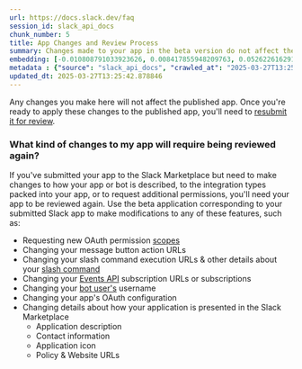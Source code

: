 ```yaml
---
url: https://docs.slack.dev/faq
session_id: slack_api_docs
chunk_number: 5
title: App Changes and Review Process
summary: Changes made to your app in the beta version do not affect the published app. To apply changes like updates to app descriptions, integration types, or permission requests, you must resubmit the app for review.
embedding: [-0.010808791033923626, 0.008417855948209763, 0.05262261629104614, -0.026575744152069092, -0.03153390437364578, -0.021562492474913597, 0.01512790098786354, -0.010208303108811378, -0.018323160707950592, 0.019248683005571365, 0.016824694350361824, -0.026223164051771164, -0.016945892944931984, 0.044931959360837936, -0.029881184920668602, 0.031027071177959442, 0.009927340783178806, 0.0003932097170036286, -0.027501268312335014, 0.004770853091031313, -0.0025727348402142525, 0.010445193387567997, 0.018852030858397484, 0.04019416123628616, -0.01231827586889267, -0.008676782250404358, -0.013871833682060242, -0.022829577326774597, -0.01792650669813156, -0.0028041156474500895, 0.0222456157207489, -0.003049269085749984, -0.034751199185848236, 0.05980644375085831, -0.030718563124537468, 0.008814509026706219, -0.003244841005653143, -0.007393169216811657, 0.07073643058538437, -0.059277571737766266, -0.02743515931069851, 0.001296008238568902, -0.025099314749240875, 0.021154820919036865, -0.011425807140767574, 0.060952328145504, -0.03964325413107872, -0.04341145604848862, 0.0039692833088338375, 0.023711029440164566, -0.029881184920668602, -0.016813674941658974, 0.0064345914870500565, -0.0011603474849835038, -0.002396444557234645, -0.0177942905575037, 0.002036977792158723, -0.033010333776474, -0.0014915801584720612, 0.0317322313785553, -0.03204074129462242, 0.011657187715172768, -0.006280337460339069, -0.05473810061812401, -0.04521843045949936, -0.009976922534406185, -0.013993033207952976, 0.011177899315953255, 0.024614516645669937, 0.0036167032085359097, 0.01675858534872532, -0.012593729421496391, 0.043014802038669586, -0.019215628504753113, -0.006423573475331068, -0.00947559718042612, 0.026245199143886566, 0.06535958498716354, -0.001265019760467112, 0.013177691027522087, -0.042750366032123566, -0.0004093926108907908, -0.017562909051775932, -0.02147434651851654, -0.028228463605046272, 0.06059974804520607, -0.038166824728250504, -0.033737532794475555, -0.012296239845454693, -0.011657187715172768, -0.019612282514572144, 0.020141152665019035, -0.02769959345459938, 0.0393567830324173, 0.01626276969909668, 0.07086864858865738, -0.029176024720072746, 0.0010481001809239388, -0.0065172272734344006, 0.07435037940740585, 0.03338495269417763, -0.018257051706314087, -0.058748699724674225, -0.026135018095374107, 0.0004517435736488551, -0.04799500107765198, 0.014290522783994675, 0.07020756602287292, 0.017177274450659752, -0.048215363174676895, -0.057382453233003616, 0.009437033906579018, -0.019777555018663406, -0.03821089491248131, -0.002404708182439208, -0.02234477922320366, 0.0508156418800354, -0.032701827585697174, 0.0012168154353275895, -0.037549808621406555, -0.05932164564728737, -0.00034345596213825047, 0.0025603394024074078, -0.005723921582102776, 0.02628927305340767, 0.007029570639133453, 0.020636968314647675, 0.011547006666660309, -0.0007244424195960164, -0.03887198492884636, 0.04281647503376007, -0.005285950843244791, 0.05870462954044342, -0.057382453233003616, -0.04548286646604538, -0.02008606120944023, -0.024592479690909386, -0.027479231357574463, -0.030850781127810478, -0.02602483704686165, 0.001408255542628467, -0.03922456502914429, -0.03618355840444565, 0.006401536986231804, -0.02681814320385456, -0.02527560479938984, -0.018995266407728195, 0.023094013333320618, -0.023314375430345535, 0.024680623784661293, 0.02388731949031353, 0.02148536592721939, -0.016417022794485092, 0.0019226646982133389, -0.010439683683216572, -0.011381734162569046, 0.03501563519239426, 0.08858581632375717, -0.029660822823643684, -0.008847563527524471, -0.003498258301988244, 0.020681042224168777, -0.013629434630274773, -0.04017212241888046, -0.048215363174676895, -0.05830797553062439, 0.0583961196243763, -0.034288439899683, -0.07554034143686295, -0.006484173238277435, -0.028536971658468246, -0.017981598153710365, 0.024350080639123917, -0.023534739390015602, 0.057118017226457596, -0.0004658605612348765, -0.02351270243525505, -0.026377417147159576, 0.011921622790396214, 0.03148983418941498, -0.016108514741063118, -0.03534618020057678, -0.06320002675056458, -0.0355885811150074, -0.04230964183807373, -0.014301540330052376, -0.010335011407732964, -0.0055393679067492485, -0.04649653285741806, -0.017573926597833633, 0.006924898363649845, -0.01880795881152153, 0.019843662157654762, -0.01182246021926403, 0.03049820102751255, -0.010263393633067608, 0.02182692661881447, 0.007200351916253567, -0.03574283421039581, -0.029396386817097664, 0.018268069252371788, -0.015788989141583443, 0.03100503422319889, -0.02589261904358864, 0.004690971225500107, -0.00027596988365985453, 0.0025699802208691835, 0.007117715664207935, -0.04980197548866272, 0.014026086777448654, 0.025826510041952133, -0.021551474928855896, -0.023094013333320618, 0.041362084448337555, -0.07003127038478851, 0.004214437212795019, 0.030828744173049927, 0.0003577450988814235, -0.060908254235982895, -0.01573389768600464, 0.06368482857942581, 0.00339909503236413, 0.036888718605041504, -0.014565975405275822, 0.053195562213659286, 0.055575478821992874, 0.026465563103556633, -0.043896254152059555, 0.004806661978363991, 0.0037434117402881384, -0.0048342072404921055, 0.05403294041752815, -0.041075609624385834, -0.02910991571843624, 0.03164408728480339, -0.023799173533916473, -0.003768202615901828, -0.015954261645674706, -0.03876180201768875, -0.014863465912640095, -6.36986005702056e-05, 0.009304815903306007, 0.006814717315137386, 0.020383551716804504, 0.013188708573579788, 0.0273029413074255, -0.020471695810556412, -0.026707962155342102, 0.007685150019824505, 0.01600935123860836, 0.017199309542775154, 0.00661088153719902, 0.02882344461977482, -0.05094785988330841, 0.02327030338346958, -0.09731217473745346, 0.005779012572020292, 0.016835711896419525, 0.043257202953100204, -0.006247282959520817, 0.018730830401182175, 0.0026374664157629013, -0.02719276025891304, -0.038585513830184937, 0.010252375155687332, 0.03596319630742073, 0.04105357453227043, 0.0015053527895361185, 0.03569876030087471, -0.011166880838572979, -0.0011782519286498427, 0.033230699598789215, -0.01615258678793907, 0.06800393760204315, 0.007977130822837353, -0.007723713293671608, -0.011723296716809273, -0.014565975405275822, 0.010941009037196636, -0.015425390563905239, -0.023578811436891556, 0.00575146684423089, -0.005139960441738367, -0.012362348847091198, 0.0066769905388355255, -0.012659838423132896, 0.039973799139261246, 0.003941738046705723, 0.005588949657976627, 0.02044966071844101, 0.04543879255652428, 0.012858164496719837, 0.004250246100127697, -0.007850421592593193, -0.0006910437368787825, 0.04484381526708603, 0.01766207255423069, -0.033869750797748566, -0.060026805847883224, 0.019380901008844376, 0.027897920459508896, 0.03380364179611206, -0.032834045588970184, 0.006219737697392702, -0.011756351217627525, 0.011756351217627525, 0.042243532836437225, -0.007123224902898073, -0.004812170751392841, -0.0712212324142456, 0.04431494325399399, 0.018609631806612015, -0.02666389010846615, -0.08563295006752014, -0.036293741315603256, 0.006776153575628996, 0.007894494570791721, 0.029418423771858215, -0.008357255719602108, 0.010059557855129242, -0.02159554697573185, 0.020030971616506577, -0.03382567688822746, 0.013265836052596569, -0.045659154653549194, -0.0394008532166481, 0.007150770165026188, 0.0021223684307187796, 0.050639353692531586, -0.004434799775481224, 0.05993866175413132, -0.04521843045949936, 0.01854352280497551, 0.05182931199669838, -0.021926090121269226, 0.027919957414269447, -0.00491684302687645, 0.02386528253555298, -0.002919805934652686, 0.016802657395601273, -0.02897769771516323, -0.030916890129446983, 0.024173790588974953, -0.015282155014574528, -0.02703850530087948, 0.011602097190916538, -0.03900420293211937, 0.011524970643222332, -0.01790447160601616, 0.027280904352664948, -0.03063041903078556, -0.06690212339162827, -0.01678062044084072, -0.03717518970370293, 0.013486198149621487, 0.03327476978302002, -0.0085776187479496, -0.01895119436085224, 0.011513952165842056, -0.0061426106840372086, 0.006803698837757111, -0.00400233780965209, 0.02081325836479664, 0.0024887213949114084, 0.005580686032772064, 0.023578811436891556, 0.011866532266139984, -0.06888538599014282, -0.005850630346685648, -0.017860397696495056, 0.04158244654536247, -0.005828593857586384, -0.008687799796462059, 0.0006573006976395845, -0.07606921344995499, -0.0021747045684605837, 0.022135434672236443, 0.007106697652488947, -0.01955719105899334, -0.036381885409355164, 0.007299514953047037, 0.0036938299890607595, -0.04230964183807373, 0.0020287143997848034, 0.0026898025535047054, 0.03263571858406067, -0.0004913400043733418, -0.00012515914568211883, -0.0038563476409763098, 0.006004883907735348, -0.039444927126169205, 0.0060379384085536, -0.005500804632902145, 0.007211369927972555, 0.005500804632902145, 0.031577978283166885, 0.006076502148061991, 0.05945386365056038, 0.046805042773485184, -0.039577145129442215, -0.0014846938429400325, -0.0005994554376229644, -0.030828744173049927, 0.010224830359220505, -0.014081178233027458, -0.02020726166665554, -0.02043864317238331, -0.05178523808717728, -0.007619041018188, 0.015965279191732407, 0.013442126102745533, 0.032194994390010834, 0.04724576696753502, -0.017353564500808716, 0.0059718298725783825, -0.012902237474918365, 0.06430184096097946, 0.017364582046866417, 0.07580477744340897, 0.037020936608314514, 0.05491438880562782, -0.06487478315830231, 0.02844882756471634, 0.0005223284824751318, -0.05160894989967346, -0.04054674133658409, -0.014213395304977894, 0.011348679661750793, 0.025231530889868736, -0.04649653285741806, -0.040855247527360916, -0.01865370385348797, 0.043367382138967514, -0.04817128926515579, 0.012439475394785404, -0.060908254235982895, -0.029550639912486076, -0.003823293140158057, 0.02644352614879608, 0.006070992909371853, -0.028162356466054916, 0.00029662888846360147, -0.021617582067847252, 0.017078110948204994, -0.017717162147164345, 0.04305887594819069, -0.02615705505013466, -0.03155594319105148, -0.020262351259589195, 0.04039248824119568, -0.06782764196395874, 0.003255859250202775, -0.002620939165353775, -0.005795539356768131, -0.021915072575211525, -0.05134451389312744, 0.025606147944927216, -0.02703850530087948, 0.0406789593398571, 0.0038370657712221146, 0.0027104613836854696, -0.009486614726483822, 0.030057474970817566, 0.057735033333301544, 0.021815909072756767, 0.025341711938381195, -0.01856555975973606, 0.011012626811861992, -0.007035079877823591, -0.059894587844610214, 0.046452462673187256, 0.013607397675514221, 0.002925315173342824, -0.008638218976557255, -0.043257202953100204, -0.040634885430336, 0.020912421867251396, -0.011800423264503479, 0.03788034990429878, 0.008869599550962448, -0.00752538675442338, 0.029131950810551643, 0.0014227167703211308, 0.004035392310470343, 0.06813615560531616, 0.08043239265680313, -0.013287872076034546, 0.028669189661741257, -0.07029570639133453, 0.009409488178789616, -0.032459430396556854, 0.03193055838346481, 0.02019624412059784, -0.009442542679607868, 0.02783181145787239, -0.061569344252347946, -0.010362557135522366, -0.03510378301143646, 0.0005905032157897949, 0.01625175029039383, -0.035125818103551865, -0.026068909093737602, -0.01556862611323595, 0.06183378025889397, 0.007376641966402531, 0.014455794356763363, -0.03285608068108559, 0.0072278971783816814, 0.051520805805921555, -0.013673506677150726, -0.05182931199669838, -0.030960962176322937, 0.029704894870519638, -0.007029570639133453, -0.038321077823638916, 0.008158929646015167, -0.023204194381833076, 0.017331527546048164, 0.0209675133228302, 0.0022752450313419104, 0.0007636945811100304, -0.009293797425925732, -0.0035726306959986687, 0.00765760475769639, -0.013364998623728752, -0.011414788663387299, -0.02615705505013466, -0.028669189661741257, -0.02136416547000408, -0.015855098143219948, -0.02985914796590805, -0.022058308124542236, -0.009453561156988144, -0.0092001436278224, -0.02173878252506256, 0.0011445088312029839, 0.0003901108866557479, -0.04217742383480072, 0.0024969850201159716, 0.02465858869254589, -0.0029390878044068813, -0.014191359281539917, 0.06527143716812134, 0.019513119012117386, -0.029925256967544556, 0.0006373302894644439, 0.007503350730985403, 0.0005533170187845826, 0.024812841787934303, -0.02780977450311184, 0.015480481088161469, 0.020603913813829422, -0.0014378667110577226, 0.034001968801021576, 0.02567225694656372, -0.02743515931069851, -0.03790238872170448, -0.01390488725155592, -0.011183408088982105, -0.026752034202218056, 0.014510884881019592, 0.019270719960331917, 0.03534618020057678, -0.010186267085373402, 0.02542985789477825, 0.006699026562273502, 0.007321551442146301, 0.005228105466812849, -0.01340907160192728, 0.006307882722467184, -0.0056412857957184315, -0.014257468283176422, -0.0222456157207489, -0.023336412385106087, 0.004365936387330294, -0.0003653200692497194, -0.021496383473277092, 0.011188916862010956, 0.00996590405702591, -0.01213096734136343, -0.008445401675999165, -0.0762895718216896, -0.011051190085709095, -0.01270391047000885, -0.053680360317230225, 0.01379470620304346, -0.013056491501629353, -0.009348888881504536, -0.053195562213659286, 0.016714511439204216, -0.007773295044898987, -0.011255025863647461, 0.021694710478186607, 0.05187338590621948, 0.010434174910187721, 0.04385218024253845, -0.019028320908546448, 0.032194994390010834, 0.015491499565541744, -0.016284804791212082, -0.017221346497535706, 0.00997141283005476, -0.0054374500177800655, -0.022058308124542236, -0.028779370710253716, 0.016714511439204216, 0.03964325413107872, -0.030916890129446983, -0.010891427285969257, 0.015447426587343216, 0.03717518970370293, 0.00498570641502738, 0.010241357609629631, 0.03164408728480339, 0.009943868033587933, 0.0003711734607350081, -0.00971799623221159, 0.01143682561814785, -0.012428457848727703, 0.010175248607993126, -0.04764242097735405, -0.01479735691100359, -0.021066676825284958, 0.02516542188823223, 0.034134186804294586, -0.0035120309330523014, 0.0171442199498415, -0.029418423771858215, -0.00756395049393177, -0.020306425169110298, -0.003198013873770833, 0.022829577326774597, 0.052270036190748215, -0.006153629161417484, 0.011255025863647461, 0.010379084385931492, 0.030806709080934525, 0.0036938299890607595, 0.009376433677971363, -0.03060838207602501, 0.008467437699437141, -0.045923590660095215, 0.025099314749240875, -0.037285372614860535, -0.027545340359210968, -0.020295405760407448, 0.01778327114880085, 0.007211369927972555, 0.006550281774252653, -0.01738661900162697, 0.012472529895603657, -0.01067657396197319, 0.022289689630270004, -0.0003327821323182434, 0.011480897665023804, -0.012329294346272945, -0.02644352614879608, -0.010373574681580067, -0.023556774482131004, 0.00220638164319098, -0.003922456409782171, -0.028250500559806824, -0.030299874022603035, -0.010456210933625698, -0.026267236098647118, 0.02009708061814308, -0.023799173533916473, -0.007013043388724327, 0.03223906457424164, 0.00019987586711067706, -0.04125190153717995, 0.039444927126169205, 0.0038563476409763098, -0.004655162338167429, 0.017452728003263474, -0.010808791033923626, -0.031313542276620865, -0.07038385421037674, -0.023821210488677025, 0.04219946265220642, 0.008913671597838402, 0.02692832425236702, -0.02631130814552307, -0.007117715664207935, -0.011018135584890842, -0.004991215653717518, 0.029176024720072746, 0.04151633754372597, -0.013309908099472523, -0.03439861908555031, -0.029748966917395592, -0.00737113319337368, 0.002334467601031065, -0.03860754892230034, -0.015458445064723492, 0.01639498583972454, -0.010566391982138157, 0.015447426587343216, 0.010434174910187721, -0.06187785044312477, 0.026619816198945045, 0.02084631286561489, 0.017739199101924896, -0.01067657396197319, 0.012428457848727703, -0.022521069273352623, 0.04219946265220642, 0.0027490248903632164, 0.04971383139491081, -0.036425959318876266, 0.032194994390010834, -0.006307882722467184, 0.018995266407728195, 0.02959471382200718, 0.017562909051775932, 0.00647315476089716, 0.004073955584317446, 0.0028922606725245714, 0.024438226595520973, -0.019050357863307, 0.008032221347093582, -0.043169055134058, -0.03036598302423954, -0.05791132152080536, -0.022565143182873726, 0.02628927305340767, -0.019105447456240654, 0.03596319630742073, -0.002782079391181469, -0.035258036106824875, -0.014004050754010677, 0.007200351916253567, -0.00287297903560102, -0.014389685355126858, 0.01880795881152153, 0.020504750311374664, -0.0018358968663960695, 0.019380901008844376, 0.0027077069971710443, 0.029021769762039185, 0.013089546002447605, 0.0074262237176299095, -0.014962628483772278, 0.025518003851175308, -0.002583752851933241, -0.04026027023792267, -0.004536717664450407, 0.0007092924788594246, -0.01442273985594511, 0.012714928947389126, 0.014874483458697796, 0.00476258946582675, -0.0012044199975207448, 0.005156487692147493, 0.0005440204404294491, 0.007613531779497862, -0.010759210214018822, 0.002324826782569289, -0.013706561177968979, 0.04015008732676506, -0.005181278567761183, 0.04455734044313431, 0.0066769905388355255, 0.004308091010898352, -0.030938925221562386, -0.020284388214349747, -0.031203361228108406, -0.020780203863978386, 0.025980764999985695, 0.04596766456961632, 0.04089932143688202, -0.023071976378560066, 0.002612675540149212, -0.00876492727547884, 0.051520805805921555, -0.03611744940280914, -0.04131801053881645, -0.002510757651180029, 0.08052054047584534, -0.037924423813819885, -0.016703493893146515, 0.019413955509662628, -0.028911588713526726, -0.0017050565220415592, -0.028867516666650772, -0.018841013312339783, 0.010153212584555149, -0.045659154653549194, -0.007029570639133453, 0.036293741315603256, -0.010858372785151005, 0.0012684628600254655, 0.002527284901589155, -0.01100160926580429, -0.004900315776467323, 0.02756737545132637, -0.0033770587760955095, -0.08109348267316818, -7.90637350291945e-05, 0.023931391537189484, -0.00756395049393177, 0.0035010126885026693, -0.03697686269879341, 0.004310845863074064, 0.003671793732792139, 0.03598523139953613, -0.016945892944931984, 0.05504660680890083, -0.007574968505650759, -0.008842053823173046, 0.008886126801371574, 0.03111521527171135, 0.03594116121530533, 0.012384384870529175, 0.018389269709587097, 0.010571901686489582, -0.028801407665014267, 0.0036607757210731506, -0.016670439392328262, -0.008169948123395443, 0.026531672105193138, 0.030476164072752, 0.007442750968039036, 0.019270719960331917, -0.011199935339391232, 0.03794645890593529, 0.02767755836248398, -0.0008146534091793001, 0.026333345100283623, -0.024107681587338448, -0.018719812855124474, -0.020868349820375443, 0.007112206891179085, -0.019391918554902077, -0.007360114715993404, -0.008753908798098564, 0.0002919805992860347, 0.009640868753194809, -0.008472946472465992, -0.005225351080298424, 0.026068909093737602, 0.018190942704677582, -0.016725530847907066, -0.004484381526708603, -0.024746732786297798, -0.0032145411241799593, 0.0030933415982872248, 0.017595963552594185, -0.023468630388379097, 0.010390101931989193, -0.024724697694182396, -0.02439415268599987, 0.008302165195345879, 0.0074702962301671505, -0.006137101911008358, 0.018223997205495834, 0.010571901686489582, 0.022697359323501587, -0.006429082248359919, 0.01764003559947014, 0.004131800960749388, 0.007668622769415379, 0.004349409136921167, -0.012042822316288948, -0.019160538911819458, -0.05134451389312744, 0.012307258322834969, -0.010043030604720116, 0.0419129878282547, 0.019083412364125252, -0.026355382055044174, 0.00505456980317831, 0.013827760703861713, 0.007029570639133453, -0.014698193408548832, 0.03126946836709976, -0.017728181555867195, 0.06196599826216698, -0.006159137934446335, 0.028118282556533813, 0.07505553960800171, -0.012020786292850971, -0.017838362604379654, -0.023975463584065437, 0.007574968505650759, 0.0026870479341596365, 0.0013724465388804674, 0.04462344944477081, 0.01226318534463644, -0.017474763095378876, -0.01480837445706129, -0.02327030338346958, 0.010803282260894775, 0.010335011407732964, 0.01573389768600464, 0.02172776497900486, -0.007839404046535492, -0.009178107604384422, -0.008864090777933598, 0.035522472113370895, -0.02375510148704052, -0.026245199143886566, 0.020681042224168777, 0.05288705229759216, -0.024614516645669937, -0.016967929899692535, 0.02111074887216091, 0.023446593433618546, -0.04878830537199974, 0.040987465530633926, 0.02401953563094139, -0.0343325100839138, -0.007481314241886139, 0.030674491077661514, -0.050639353692531586, 0.014962628483772278, 0.01895119436085224, 0.021529437974095345, -0.023600846529006958, -0.022807542234659195, 0.021760819479823112, -0.020504750311374664, 0.017882434651255608, 0.02706054225564003, -0.018896102905273438, -0.025209495797753334, -0.005834103096276522, 0.04557101055979729, -0.016670439392328262, -0.03345106169581413, -0.008550073951482773, -0.033362917602062225, 0.009673923254013062, 0.04374200105667114, -0.025319676846265793, 0.02695036120712757, 0.02311605028808117, -0.02338048443198204, -0.018587594851851463, 0.018190942704677582, -0.01538131758570671, 0.007977130822837353, -0.014588012360036373, -0.04473363235592842, -0.014191359281539917, -0.04499806836247444, -0.008478455245494843, 0.008219529874622822, -0.0203284602612257, 0.005514577031135559, -0.007767785806208849, -0.013552307151257992, 0.023336412385106087, -0.030806709080934525, -0.01004854030907154, -0.01679163984954357, -0.02465858869254589, -0.007299514953047037, 0.013662489131093025, -0.009888777509331703, -0.05015455558896065, -0.03871773183345795, 0.02311605028808117, -0.015700843185186386, 0.01942497305572033, 0.004275036975741386, -0.03884994611144066, -0.009657396003603935, 0.01687978394329548, 0.0034541855566203594, -0.00622524693608284, 0.03325273469090462, 0.017177274450659752, -0.007244424428790808, 0.023711029440164566, -0.0013214877108111978, 0.007150770165026188, 0.0158991701900959, 0.007387659978121519, -0.008401328697800636, -0.010687591508030891, 0.015061791986227036, -0.031049108132719994, 0.017849380150437355, 0.026223164051771164, -0.02197016403079033, -0.0015907434280961752, -0.013199727050960064, 0.0177942905575037, 0.005723921582102776, 0.006638426799327135, -0.032062776386737823, -0.02858104556798935, -0.014026086777448654, -0.016582295298576355, 0.01035153865814209, -0.015844078734517097, 0.0016458340687677264, 0.03746166080236435, -0.012373366393148899, 0.01625175029039383, 0.050374917685985565, -0.02184896357357502, -0.02007504366338253, 0.0015907434280961752, 0.021187875419855118, 0.034883417189121246, 0.02833864651620388, 0.05575176700949669, -0.003250350011512637, 0.004674444440752268, 0.0002842334797605872, -0.019050357863307, -0.011767369695007801, -0.05108007788658142, -0.012086895294487476, -0.018014652654528618, -0.02602483704686165, -0.009409488178789616, -0.028140319511294365, -0.001530143665149808, -0.011150353588163853, 0.018212979659438133, -0.025121349841356277, -0.008175456896424294, 0.022157471626996994, -0.004696480464190245, 0.01474226638674736, 0.007933057844638824, -0.022421907633543015, -0.029418423771858215, 0.008015694096684456, -0.03215092048048973, -0.006440100725740194, -0.0030795689672231674, -0.006368482485413551, 0.03990769013762474, 0.01321074552834034, 0.016670439392328262, -0.021132783964276314, -0.05826390162110329, 0.001009536674246192, 0.024306008592247963, 0.03252553939819336, -0.015227063558995724, -0.00565230380743742, -0.02375510148704052, -0.012902237474918365, 0.012009767815470695, 0.010704118758440018, -0.014521903358399868, 0.010312975384294987, -0.024746732786297798, 0.023799173533916473, 0.01556862611323595, -0.042772404849529266, -0.003575385082513094, 0.0038866475224494934, 0.011078735813498497, 0.0032172957435250282, -0.016328876838088036, -0.03402400389313698, -0.0053933775052428246, -0.0033825677819550037, -0.01627378724515438, 0.0026140527334064245, -4.7343553887913004e-05, 0.006236264947801828, 0.02897769771516323, -0.009706977754831314, 0.025606147944927216, -0.008649236522614956, 0.0023330904077738523, -0.019369883462786674, 0.0026925569400191307, -0.0070956796407699585, 0.020526787266135216, 0.0010942385997623205, -0.007354605942964554, -0.02313808538019657, -0.02271939627826214, 0.021771837025880814, -0.025099314749240875, 0.04627617076039314, 0.0018964966293424368, -0.004652407951653004, 0.007062625139951706, 0.07056014239788055, 0.04391828924417496, 5.801737279398367e-05, -0.007778803817927837, -0.0031374143436551094, 0.017860397696495056, -0.02589261904358864, 0.03230517357587814, 0.011998750269412994, -0.018841013312339783, 0.0013600512174889445, -0.010803282260894775, -0.003550594439730048, -0.006500700023025274, 0.0004421026969794184, -0.004958161152899265, 0.019028320908546448, -0.01816890574991703, 0.03199666738510132, 0.0019915280863642693, -0.03631577640771866, -0.00895774457603693, 0.01982162706553936, -0.001355919404886663, 0.009420506656169891, 0.013948960229754448, -0.048876453191041946, 0.0012409175978973508, -0.011392752639949322, 0.008351746946573257, 0.007911021821200848, -0.0003012771485373378, 0.034354548901319504, 0.01379470620304346, 0.01354128960520029, -0.017717162147164345, -0.0032420866191387177, -0.0018717058701440692, -0.00901283510029316, -0.004608335439115763, 0.024438226595520973, -0.005357568617910147, 0.00584512110799551, 0.015160955488681793, -0.002414349000900984, -0.0042116823606193066, -0.040458597242832184, -0.0014172077644616365, -0.009194634854793549, 0.01111179031431675, -0.028426790609955788, 0.00184278329834342, -0.012659838423132896, 0.027479231357574463, 0.04561508446931839, -0.009426015429198742, 0.015138918533921242, -0.023027904331684113, -0.02692832425236702, 0.004423781763762236, 0.06897353380918503, -0.003710357239469886, 0.007233406417071819, -0.008021202869713306, 0.012670855969190598, -0.0059002116322517395, 0.05156487599015236, 0.05742652341723442, -0.049978263676166534, -0.04369792714715004, -0.0017367337131872773, 0.013640452176332474, 0.027919957414269447, 0.026509635150432587, -0.015722880139946938, -0.01250558439642191, -0.01739763654768467, 0.03532414510846138, -0.003203523112460971, -0.006082010921090841, 0.017761236056685448, 0.023402521386742592, -0.0007306401384994388, 0.007663113530725241, 0.027853848412632942, -0.02136416547000408, 0.014940592460334301, -0.00020228608627803624, 0.023688992485404015, -0.004151082597672939, -0.014323577284812927, 0.007508859504014254, 0.019920790567994118, 0.009403979405760765, -0.0004180005344096571, -0.005456731654703617, -0.0033329862635582685, 0.0043714456260204315, 0.03583097830414772, -0.021749800071120262, 0.04405050724744797, -0.00857210997492075, 0.023821210488677025, -0.03735148161649704, -0.0011204066686332226, -0.015337245538830757, 0.005867157597094774, -0.03697686269879341, -0.021815909072756767, -0.02260921522974968, -0.0171662550419569, 0.024306008592247963, 0.020890386775135994, -0.006649445276707411, 0.015943242236971855, 0.005555895157158375, 0.005313496105372906, -0.0022476997692137957, -0.02043864317238331, -0.019997917115688324, 0.010610464960336685, 0.008258093148469925, 0.009740032255649567, 0.06394926458597183, -0.02401953563094139, 0.0056853583082556725, 0.005002233665436506, -0.011216462589800358, -0.00019195658387616277, 0.02200321853160858, -0.001038459362462163, 0.01651618629693985, 0.045791372656822205, 0.004773607477545738, 0.0008456419454887509, -0.013871833682060242, 0.020747149363160133, 0.006484173238277435, 0.02719276025891304, 0.03821089491248131, -0.020901404321193695, 0.0041152737103402615, 0.01867574080824852, -0.014444775879383087, -0.02135314792394638, 0.0431910939514637, 0.01638396829366684, -0.010246866382658482, 0.004090482834726572, -0.01169024221599102, -0.030410055071115494, 0.010241357609629631, 0.040943391621112823, 0.015392336063086987, 0.018080761656165123, -0.0009110621176660061, -0.026641853153705597, 0.003148432355374098, 0.0008552828221581876, -0.017078110948204994, 0.01296834647655487, 0.014048123732209206, -0.02884547971189022, -0.018620649352669716, -0.011756351217627525, -0.004423781763762236, 0.00495540676638484, 0.002665011677891016, 0.023071976378560066, 0.03951103612780571, 0.021694710478186607, -0.008164438419044018, 0.007497841492295265, -0.021948127076029778, 0.02818439155817032, -0.021540455520153046, -0.018885085359215736, -0.0013572965981438756, 0.005503559019416571, -0.020141152665019035, 0.013475180603563786, 0.007282987702637911, -0.01903933845460415, 0.016505166888237, -0.04931717738509178, 0.02831660956144333, 0.0070956796407699585, -0.00756395049393177, -0.0031319051049649715, 0.02008606120944023, -0.0032668772619217634, 0.00875941850244999, 0.005440204869955778, -0.00044623450958169997, -0.016450077295303345, -0.005128942430019379, -0.016185641288757324, 0.0037131118588149548, 0.029947293922305107, -0.02871326170861721, -0.04557101055979729, 0.002867469796910882, 0.028757335618138313, -0.007376641966402531, 0.0011210953816771507, 0.008886126801371574, -0.004597317427396774, -0.03278997167944908, 0.0009241461521014571, -0.024350080639123917, -0.009277270175516605, 0.013530271127820015, -0.014830411411821842, -0.028691226616501808, 0.027347013354301453, -0.024350080639123917, 0.005779012572020292, -0.044270869344472885, 0.029638785868883133, -0.003109868848696351, -0.00013910396955907345, -0.026862215250730515, -0.00928277987986803, -0.017882434651255608, -0.006137101911008358, -0.026531672105193138, -0.001694038393907249, -0.016670439392328262, 0.01169024221599102, -0.023226231336593628, -0.017629018053412437, -0.005718412809073925, -0.010841845534741879, 0.011078735813498497, 0.04092135652899742, 0.026641853153705597, -0.010505792684853077, 0.004949897527694702, -0.02172776497900486, -0.01741967350244522, -0.004856243263930082, -0.017177274450659752, -0.001369003439322114, 0.021893035620450974, 0.029021769762039185, 0.01505077350884676, 0.02780977450311184, -0.020670022815465927, 0.005633022170513868, 0.020295405760407448, 0.0247908066958189, 0.01778327114880085, -0.002021827967837453, 0.005236369092017412, 0.023975463584065437, -0.013298890553414822, 0.00799916684627533, 0.022432925179600716, 0.022058308124542236, 0.0036029305774718523, -0.023468630388379097, 0.012725947424769402, -0.008302165195345879, -0.0190613754093647, -0.05526696890592575, 0.023049941286444664, -0.010698609985411167, -0.002571357414126396, 0.009100980125367641, 0.015293172560632229, -0.023027904331684113, -0.019127484411001205, -0.033010333776474, 0.007960603572428226, 0.03662428259849548, 0.019920790567994118, 0.02591465599834919, 0.007619041018188, 0.020240316167473793, 0.029638785868883133, -0.020306425169110298, -0.017078110948204994, 0.01639498583972454, -0.014213395304977894, 0.01789345219731331, -0.002545189345255494, 0.03034394606947899, 0.002282131463289261, 0.0082525834441185, -0.001793201663531363, 0.02399750053882599, -0.019777555018663406, -0.03669039160013199, -0.005506313405930996, 0.017320509999990463, -0.002828906523063779, -0.026862215250730515, -0.012119949795305729, -0.01505077350884676, 0.011469879187643528, 0.01920461095869541, -0.003583648707717657, -0.006946934852749109, -0.009695959277451038, 0.01829010620713234, 0.025077277794480324, 0.007464786991477013, -0.0120648592710495, -0.015579644590616226, -0.02565021999180317, 0.03453083708882332, 0.028360681608319283, 0.041979096829891205, -0.003534067189320922, -0.005390623118728399, -0.017728181555867195, 0.004302582237869501, -0.007624550256878138, 0.016967929899692535, 0.007464786991477013, -0.0039830561727285385, -0.012241149321198463, -0.019105447456240654, 0.011161372065544128, -0.024548407644033432, 0.01480837445706129, 0.023688992485404015, -0.020989548414945602, -0.052137818187475204, 0.02401953563094139, -0.006043447647243738, 0.01894017495214939, 0.024085644632577896, 0.0009386074380017817, -0.004974688403308392, -0.019402937963604927, 0.011866532266139984, -0.01239540334790945, 0.014202377758920193, -0.0158881526440382, -0.015601680614054203, -0.0014103214489296079, 0.0004345277266111225, -0.003773711621761322, 0.004456835798919201, 0.02450433373451233, 0.002085182350128889, 0.004261264111846685, 0.0027311204466968775, -0.016604330390691757, 0.020229298621416092, 0.017221346497535706, -0.021551474928855896, -0.01474226638674736, 0.008891635574400425, 0.023204194381833076, 0.024570442736148834, -0.013629434630274773, 0.004280545748770237, 0.0008904031128622591, -0.023226231336593628, -0.007255442440509796, 0.038321077823638916, 0.020780203863978386, 0.02187100052833557, 0.040216196328401566, 0.003253104630857706, -0.01086939126253128, 0.0024997396394610405, 0.01264881994575262, 0.0062307557091116905, 0.01575593464076519, 0.007569459266960621, -0.019226647913455963, -0.030321910977363586, 0.0007347719511017203, -0.009954885579645634, -0.01423543132841587, -0.0228736512362957, 0.035235997289419174, -0.022190526127815247, 0.025848546996712685, -0.0053548142313957214, -0.019259702414274216, 0.024945059791207314, 0.010153212584555149, -0.005828593857586384, 0.00400233780965209, 0.007806349545717239, -0.034729164093732834, 0.04246389493346214, 0.026399454101920128, 0.01793752610683441, -0.026707962155342102, 0.003583648707717657, -0.002656748052686453, -0.016328876838088036, 0.025716328993439674, -0.015700843185186386, -0.03353920578956604, -0.007861440069973469, 0.0023193175438791513, 0.013155654072761536, 0.011348679661750793, 0.012241149321198463, 0.028801407665014267, 0.009740032255649567, 0.03278997167944908, -0.00505456980317831, -0.004947143141180277, 0.009106489829719067, 0.023821210488677025, -0.01789345219731331, 0.05143265798687935, 0.01854352280497551, 0.005357568617910147, -0.01651618629693985, -0.03508174419403076, 0.02567225694656372, 0.016989964991807938, -0.02615705505013466, -0.014940592460334301, -0.029506567865610123, -0.004167609848082066, 0.013309908099472523, 0.017298473045229912, 0.006335427984595299, 0.012924273498356342, -0.0003167714166920632, 0.05169709399342537, -0.023733064532279968, -0.024680623784661293, -0.01792650669813156, -0.033098481595516205, 0.03669039160013199, -0.033208660781383514, -0.003101605223491788, -0.005696376319974661, -0.00406569242477417, -0.01868675835430622, 0.008594145998358727, 0.0051069059409201145, -0.019491082057356834, 0.006098538171499968, 0.027126651257276535, -0.021165838465094566, 0.006126083433628082, 0.01689080335199833, 0.009167089127004147]
metadata : {"source": "slack_api_docs", "crawled_at": "2025-03-27T13:25:41.502476", "url_path": "/faq", "chunk_size": 1554}
updated_dt: 2025-03-27T13:25:42.878846
---
```

Any changes you make here will not affect the published app.
Once you're ready to apply these changes to the published app, you'll need to [resubmit it for review](https://docs.slack.dev/slack-marketplace/slack-marketplace-review-guide).
### What kind of changes to my app will require being reviewed again?[​](https://docs.slack.dev/faq#app-approval-review "Direct link to What kind of changes to my app will require being reviewed again?")
If you've submitted your app to the Slack Marketplace but need to make changes to how your app or bot is described, to the integration types packed into your app, or to request additional permissions, you'll need your app to be reviewed again.
Use the beta application corresponding to your submitted Slack app to make modifications to any of these features, such as:
  * Requesting new OAuth permission [scopes](https://docs.slack.dev/authentication/installing-with-oauth#asking)
  * Changing your message button action URLs
  * Changing your slash command execution URLs & other details about your [slash command](https://docs.slack.dev/interactivity/implementing-slash-commands)
  * Changing your [Events API](https://docs.slack.dev/apis/events-api/) subscription URLs or subscriptions
  * Changing your [bot user's](https://docs.slack.dev/authentication/tokens) username
  * Changing your app's OAuth configuration
  * Changing details about how your application is presented in the Slack Marketplace 
    * Application description
    * Contact information
    * Application icon
    * Policy & Website URLs